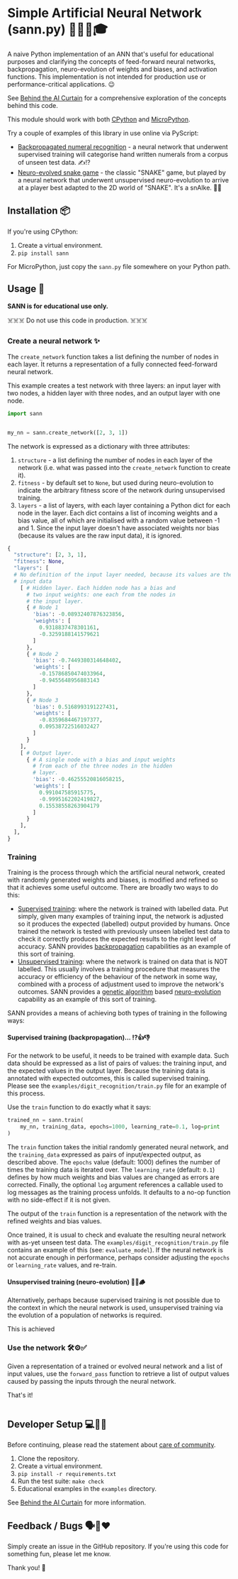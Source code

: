 # Simple Artificial Neural Network (sann.py) 👶🤖🧠🎓

A naive Python implementation of an ANN that's useful for educational purposes
and clarifying the concepts of feed-forward neural networks, backpropagation,
neuro-evolution of weights and biases, and activation functions. This
implementation is not intended for production use or performance-critical
applications. 😉

See [Behind the AI Curtain](https://ntoll.org/article/ai-curtain/) for a 
comprehensive exploration of the concepts behind this code.

This module should work with both [CPython](https://python.org) and
[MicroPython](https://micropython.org/).

Try a couple of examples of this library in use online via PyScript:

* [Backpropagated numeral recognition](https://pyscript.com/@ntoll/sann-character-recognition/latest) - 
  a neural network that underwent supervised training will categorise hand
  written numerals from a corpus of unseen test data. ✍️⁉️
* [Neuro-evolved snake game]() - 
  the classic "SNAKE" game, but played by a neural network that underwent
  unsupervised neuro-evolution to arrive at a player best adapted to the 2D
  world of "SNAKE". It's a snAIke. 🤖🐍

## Installation 📦

If you're using CPython:

1. Create a virtual environment.
2. `pip install sann`

For MicroPython, just copy the `sann.py` file somewhere on your Python path.

## Usage 💪

**SANN is for educational use only.**

☠️☠️☠️ Do not use this code in production. ☠️☠️☠️

### Create a neural network ✨

The `create_network` function takes a list defining the number of nodes in each
layer. It returns a representation of a fully connected feed-forward neural
network.

This example creates a test network with three layers: an input layer with two
nodes, a hidden layer with three nodes, and an output layer with one node.

```python
import sann


my_nn = sann.create_network([2, 3, 1])
```

The network is expressed as a dictionary with three attributes:

1. `structure` - a list defining the number of nodes in each layer of the
   network (i.e. what was passed into the `create_network` function to create 
   it).
2. `fitness` - by default set to `None`, but used during neuro-evolution to
   indicate the arbitrary fitness score of the network during unsupervised
   training.
3. `layers` - a list of layers, with each layer containing a Python dict for 
   each node in the layer. Each dict contains a list of incoming weights and 
   a bias value, all of which are initialised with a random value between -1
   and 1. Since the input layer doesn't have associated weights nor bias
   (because its values are the raw input data), it is ignored.

```python
{
  "structure": [2, 3, 1],
  "fitness": None,
  "layers": [
  # No definition of the input layer needed, because its values are the raw 
  # input data
    [ # Hidden layer. Each hidden node has a bias and
      # two input weights: one each from the nodes in
      # the input layer.
      { # Node 1
        'bias': -0.08932407876323856,
        'weights': [
          0.9318837478301161,
          -0.3259188141579621
        ]
      },
      { # Node 2
        'bias': -0.7449380314648402,
        'weights': [
          -0.15786850474033964,
          -0.9455648956883143
        ]
      },
      { # Node 3
        'bias': 0.5168993191227431,
        'weights': [
          -0.8359684467197377,
          0.09538722516032427
        ]
      }
    ],
    [ # Output layer.
      { # A single node with a bias and input weights
        # from each of the three nodes in the hidden
        # layer.
        'bias': -0.46255520816058215,
        'weights': [
          0.991047585915775,
          -0.9995162202419827,
          0.15538558263904179
        ]
      }
    ],
  ],
}
```

### Training

Training is the process through which the artificial neural network, created
with randomly generated weights and biases, is modified and refined so that 
it achieves some useful outcome. There are broadly two ways to do this:

* [Supervised training](https://en.wikipedia.org/wiki/Supervised_learning): 
  where the network is trained with labelled data. Put
  simply, given many examples of training input, the network is adjusted so it 
  produces the expected (labelled) output provided by humans. Once trained
  the network is tested with previously unseen labelled test data to check it
  correctly produces the expected results to the right level of accuracy. SANN
  provides [backpropagation](https://en.wikipedia.org/wiki/Backpropagation) 
  capabilities as an example of this sort of training.
* [Unsupervised training](https://en.wikipedia.org/wiki/Unsupervised_learning):
  where the network is trained on data that is NOT labelled. This usually
  involves a training procedure that measures the accuracy or efficiency of
  the behaviour of the network in some way, combined with a process of 
  adjustment used to improve the network's outcomes. SANN provides a 
  [genetic algorithm](https://en.wikipedia.org/wiki/Genetic_algorithm) based 
  [neuro-evolution](https://en.wikipedia.org/wiki/Neuroevolution) capability 
  as an example of this sort of training.

SANN provides a means of achieving both types of training in the following
ways:

#### Supervised training (backpropagation)... ⁉️👍👎

For the network to be useful, it needs to be trained with example data. Such
data should be expressed as a list of pairs of values: the training input, and
the expected values in the output layer. Because the training data is annotated
with expected outcomes, this is called supervised training. Please see the
`examples/digit_recognition/train.py` file for an example of this process.

Use the `train` function to do exactly what it says:

```python
trained_nn = sann.train(
    my_nn, training_data, epochs=1000, learning_rate=0.1, log=print
)
```

The `train` function takes the initial randomly generated neural network, and
the `training_data` expressed as pairs of input/expected output, as described
above. The `epochs` value (default: 1000) defines the number of times the
training data is iterated over. The `learning_rate` (default: `0.1`) defines 
by how much weights and bias values are changed as errors are corrected. 
Finally, the optional `log` argument references a callable used to log
messages as the training process unfolds. It defaults to a no-op function with
no side-effect if it is not given.

The output of the `train` function is a representation of the network with the
refined weights and bias values.

Once trained, it is usual to check and evaluate the resulting neural network
with as-yet unseen test data. The `examples/digit_recognition/train.py` file
contains an example of this (see: `evaluate_model`). If the neural network is
not accurate enough in performance, perhaps consider adjusting the `epochs` or
`learning_rate` values, and re-train.

#### Unsupervised training (neuro-evolution) 🐒🥕🪵

Alternatively, perhaps because supervised training is not possible due to the
context in which the neural network is used, unsupervised training via the 
evolution of a population of networks is required. 

This is achieved 

### Use the network 🛠️⚙️✅

Given a representation of a trained or evolved neural network and a list of
input values, use the `forward_pass` function to retrieve a list of output 
values caused by passing the inputs through the neural network.

That's it!

```python
```

## Developer Setup 💻🧑‍💻

Before continuing, please read the statement about 
[care of community](./CARE_OF_COMMUNITY.md).

1. Clone the repository.
2. Create a virtual environment.
3. `pip install -r requirements.txt`
4. Run the test suite: `make check`
5. Educational examples in the `examples` directory.

See [Behind the AI Curtain](https://ntoll.org/article/ai-curtain/) for more
information.

## Feedback / Bugs 🗣️🐛❤️

Simply create an issue in the GitHub repository. If you're using this code
for something fun, please let me know.

Thank you! 🤗
